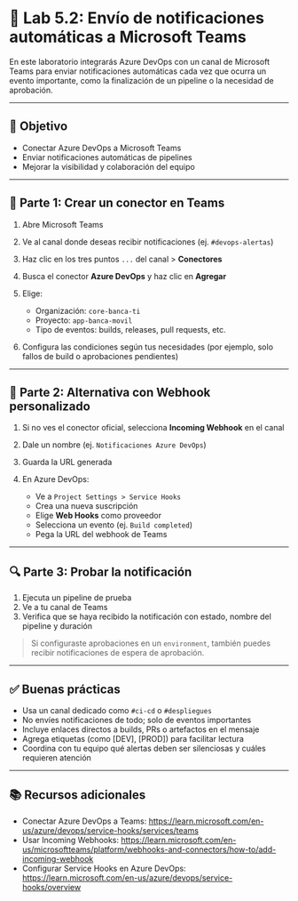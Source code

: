 # 🧪 Lab 5.2: Envío de notificaciones automáticas a Microsoft Teams

En este laboratorio integrarás Azure DevOps con un canal de Microsoft Teams para enviar notificaciones automáticas cada vez que ocurra un evento importante, como la finalización de un pipeline o la necesidad de aprobación.

---

## 🎯 Objetivo

- Conectar Azure DevOps a Microsoft Teams  
- Enviar notificaciones automáticas de pipelines  
- Mejorar la visibilidad y colaboración del equipo

---

## 📢 Parte 1: Crear un conector en Teams

1. Abre Microsoft Teams  
2. Ve al canal donde deseas recibir notificaciones (ej. `#devops-alertas`)  
3. Haz clic en los tres puntos `...` del canal > **Conectores**  
4. Busca el conector **Azure DevOps** y haz clic en **Agregar**

5. Elige:
   - Organización: `core-banca-ti`
   - Proyecto: `app-banca-movil`
   - Tipo de eventos: builds, releases, pull requests, etc.

6. Configura las condiciones según tus necesidades (por ejemplo, solo fallos de build o aprobaciones pendientes)

---

## 🔄 Parte 2: Alternativa con Webhook personalizado

1. Si no ves el conector oficial, selecciona **Incoming Webhook** en el canal  
2. Dale un nombre (ej. `Notificaciones Azure DevOps`)  
3. Guarda la URL generada

4. En Azure DevOps:  
   - Ve a `Project Settings > Service Hooks`  
   - Crea una nueva suscripción  
   - Elige **Web Hooks** como proveedor  
   - Selecciona un evento (ej. `Build completed`)  
   - Pega la URL del webhook de Teams

---

## 🔍 Parte 3: Probar la notificación

1. Ejecuta un pipeline de prueba  
2. Ve a tu canal de Teams  
3. Verifica que se haya recibido la notificación con estado, nombre del pipeline y duración

> Si configuraste aprobaciones en un `environment`, también puedes recibir notificaciones de espera de aprobación.

---

## ✅ Buenas prácticas

- Usa un canal dedicado como `#ci-cd` o `#despliegues`  
- No envíes notificaciones de todo; solo de eventos importantes  
- Incluye enlaces directos a builds, PRs o artefactos en el mensaje  
- Agrega etiquetas (como [DEV], [PROD]) para facilitar lectura  
- Coordina con tu equipo qué alertas deben ser silenciosas y cuáles requieren atención

---

## 📚 Recursos adicionales

- Conectar Azure DevOps a Teams: https://learn.microsoft.com/en-us/azure/devops/service-hooks/services/teams  
- Usar Incoming Webhooks: https://learn.microsoft.com/en-us/microsoftteams/platform/webhooks-and-connectors/how-to/add-incoming-webhook  
- Configurar Service Hooks en Azure DevOps: https://learn.microsoft.com/en-us/azure/devops/service-hooks/overview
